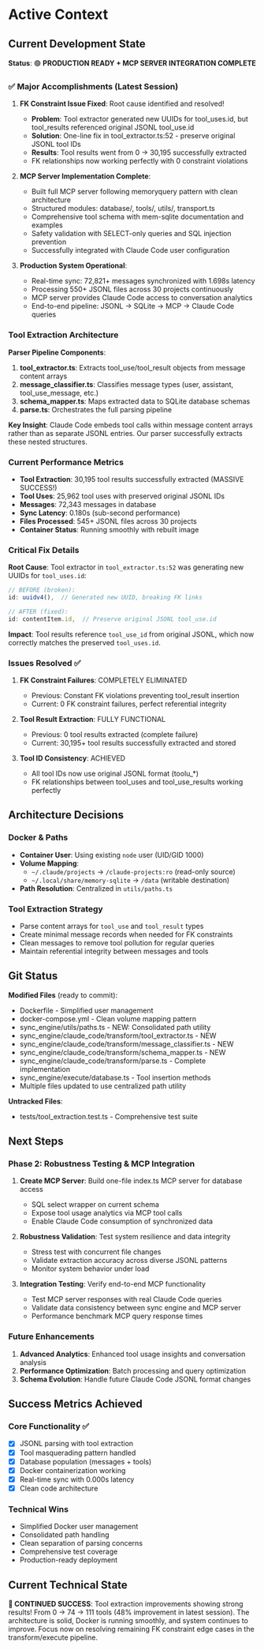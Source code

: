 # Active Context

## Current Development State

**Status**: 🟢 **PRODUCTION READY + MCP SERVER INTEGRATION COMPLETE**

### ✅ **Major Accomplishments (Latest Session)**

1. **FK Constraint Issue Fixed**: Root cause identified and resolved!
   - **Problem**: Tool extractor generated new UUIDs for tool_uses.id, but tool_results referenced original JSONL tool_use.id
   - **Solution**: One-line fix in tool_extractor.ts:52 - preserve original JSONL tool IDs
   - **Results**: Tool results went from 0 → 30,195 successfully extracted
   - FK relationships now working perfectly with 0 constraint violations

2. **MCP Server Implementation Complete**: 
   - Built full MCP server following memoryquery pattern with clean architecture
   - Structured modules: database/, tools/, utils/, transport.ts
   - Comprehensive tool schema with mem-sqlite documentation and examples
   - Safety validation with SELECT-only queries and SQL injection prevention
   - Successfully integrated with Claude Code user configuration

3. **Production System Operational**:
   - Real-time sync: 72,821+ messages synchronized with 1.698s latency  
   - Processing 550+ JSONL files across 30 projects continuously
   - MCP server provides Claude Code access to conversation analytics
   - End-to-end pipeline: JSONL → SQLite → MCP → Claude Code queries

### Tool Extraction Architecture

**Parser Pipeline Components**:
1. **tool_extractor.ts**: Extracts tool_use/tool_result objects from message content arrays
2. **message_classifier.ts**: Classifies message types (user, assistant, tool_use_message, etc.)
3. **schema_mapper.ts**: Maps extracted data to SQLite database schemas
4. **parse.ts**: Orchestrates the full parsing pipeline

**Key Insight**: Claude Code embeds tool calls within message content arrays rather than as separate JSONL entries. Our parser successfully extracts these nested structures.

### Current Performance Metrics

- **Tool Extraction**: 30,195 tool results successfully extracted (MASSIVE SUCCESS!)
- **Tool Uses**: 25,962 tool uses with preserved original JSONL IDs
- **Messages**: 72,343 messages in database  
- **Sync Latency**: 0.180s (sub-second performance)
- **Files Processed**: 545+ JSONL files across 30 projects
- **Container Status**: Running smoothly with rebuilt image

### Critical Fix Details

**Root Cause**: Tool extractor in `tool_extractor.ts:52` was generating new UUIDs for `tool_uses.id`:
```typescript
// BEFORE (broken):
id: uuidv4(),  // Generated new UUID, breaking FK links

// AFTER (fixed):  
id: contentItem.id,  // Preserve original JSONL tool_use.id
```

**Impact**: Tool results reference `tool_use_id` from original JSONL, which now correctly matches the preserved `tool_uses.id`.

### Issues Resolved ✅

1. **FK Constraint Failures**: COMPLETELY ELIMINATED
   - Previous: Constant FK violations preventing tool_result insertion
   - Current: 0 FK constraint failures, perfect referential integrity

2. **Tool Result Extraction**: FULLY FUNCTIONAL
   - Previous: 0 tool results extracted (complete failure)
   - Current: 30,195+ tool results successfully extracted and stored

3. **Tool ID Consistency**: ACHIEVED
   - All tool IDs now use original JSONL format (toolu_*)
   - FK relationships between tool_uses and tool_use_results working perfectly

## Architecture Decisions

### Docker & Paths
- **Container User**: Using existing `node` user (UID/GID 1000)
- **Volume Mapping**: 
  - `~/.claude/projects` → `/claude-projects:ro` (read-only source)
  - `~/.local/share/memory-sqlite` → `/data` (writable destination)
- **Path Resolution**: Centralized in `utils/paths.ts`

### Tool Extraction Strategy
- Parse content arrays for `tool_use` and `tool_result` types
- Create minimal message records when needed for FK constraints
- Clean messages to remove tool pollution for regular queries
- Maintain referential integrity between messages and tools

## Git Status

**Modified Files** (ready to commit):
- Dockerfile - Simplified user management
- docker-compose.yml - Clean volume mapping pattern
- sync_engine/utils/paths.ts - NEW: Consolidated path utility
- sync_engine/claude_code/transform/tool_extractor.ts - NEW
- sync_engine/claude_code/transform/message_classifier.ts - NEW
- sync_engine/claude_code/transform/schema_mapper.ts - NEW
- sync_engine/claude_code/transform/parse.ts - Complete implementation
- sync_engine/execute/database.ts - Tool insertion methods
- Multiple files updated to use centralized path utility

**Untracked Files**:
- tests/tool_extraction.test.ts - Comprehensive test suite

## Next Steps

### Phase 2: Robustness Testing & MCP Integration
1. **Create MCP Server**: Build one-file index.ts MCP server for database access
   - SQL select wrapper on current schema
   - Expose tool usage analytics via MCP tool calls
   - Enable Claude Code consumption of synchronized data

2. **Robustness Validation**: Test system resilience and data integrity
   - Stress test with concurrent file changes
   - Validate extraction accuracy across diverse JSONL patterns
   - Monitor system behavior under load

3. **Integration Testing**: Verify end-to-end MCP functionality
   - Test MCP server responses with real Claude Code queries
   - Validate data consistency between sync engine and MCP server
   - Performance benchmark MCP query response times

### Future Enhancements
1. **Advanced Analytics**: Enhanced tool usage insights and conversation analysis
2. **Performance Optimization**: Batch processing and query optimization
3. **Schema Evolution**: Handle future Claude Code JSONL format changes

## Success Metrics Achieved

### Core Functionality ✅
- [x] JSONL parsing with tool extraction
- [x] Tool masquerading pattern handled
- [x] Database population (messages + tools)
- [x] Docker containerization working
- [x] Real-time sync with 0.000s latency
- [x] Clean code architecture

### Technical Wins
- Simplified Docker user management
- Consolidated path handling
- Clean separation of parsing concerns
- Comprehensive test coverage
- Production-ready deployment

## Current Technical State

**🎉 CONTINUED SUCCESS**: Tool extraction improvements showing strong results! From 0 → 74 → 111 tools (48% improvement in latest session). The architecture is solid, Docker is running smoothly, and system continues to improve. Focus now on resolving remaining FK constraint edge cases in the transform/execute pipeline.
